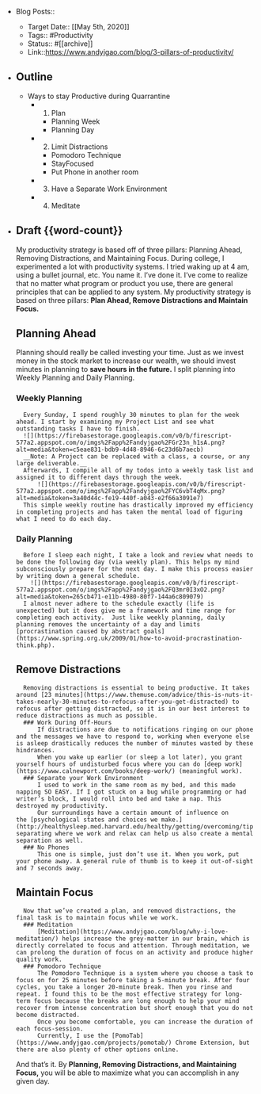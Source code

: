 - Blog Posts::
    - Target Date:: [[May 5th, 2020]]
    - Tags:: #Productivity
    - Status:: #[[archive]]
    - Link::https://www.andyjgao.com/blog/3-pillars-of-productivity/
- ## Outline
    - Ways to stay Productive during Quarrantine
        - 1) Plan
            - Planning Week
            - Planning Day
        - 2) Limit Distractions
            - Pomodoro Technique
            - StayFocused
            - Put Phone in another room
        - 3) Have a Separate Work Environment
        - 4) Meditate
- ##  Draft {{word-count}}
     
    My productivity strategy is based off of three pillars: Planning Ahead, Removing Distractions, and Maintaining Focus. 
    During college, I experimented a lot with productivity systems. I tried waking up at 4 am, using a bullet journal, etc. You name it. I’ve done it.
    I’ve come to realize that no matter what program or product you use, there are general principles that can be applied to any system.
    My productivity strategy is based on three pillars: **Plan Ahead, Remove Distractions and Maintain Focus.**
    ## Planning Ahead
    Planning should really be called investing your time. Just as we invest money in the stock market to increase our wealth, we should invest minutes in planning to __save hours in the future.__
    I split planning into Weekly Planning and Daily Planning.
    ### Weekly Planning
        Every Sunday, I spend roughly 30 minutes to plan for the week ahead. I start by examining my Project List and see what outstanding tasks I have to finish.
        ![](https://firebasestorage.googleapis.com/v0/b/firescript-577a2.appspot.com/o/imgs%2Fapp%2Fandyjgao%2FGr23n_h1sA.png?alt=media&token=c5eae831-bdb9-4d48-8946-6c23d6b7aecb)
        __Note: A Project can be replaced with a class, a course, or any large deliverable.__
        Afterwards, I compile all of my todos into a weekly task list and assigned it to different days through the week.
            ![](https://firebasestorage.googleapis.com/v0/b/firescript-577a2.appspot.com/o/imgs%2Fapp%2Fandyjgao%2FYC6vbT4qMx.png?alt=media&token=3a40d44c-fe19-440f-a043-e2f66a3091e7)
        This simple weekly routine has drastically improved my efficiency in completing projects and has taken the mental load of figuring what I need to do each day.
    ### Daily Planning
        Before I sleep each night, I take a look and review what needs to be done the following day (via weekly plan). This helps my mind subconsciously prepare for the next day. I make this process easier by writing down a general schedule.
          ![](https://firebasestorage.googleapis.com/v0/b/firescript-577a2.appspot.com/o/imgs%2Fapp%2Fandyjgao%2FQ3mr0I3xO2.png?alt=media&token=265cb471-e11b-4980-80f7-144a6c809079)
        I almost never adhere to the schedule exactly (life is unexpected) but it does give me a framework and time range for completing each activity.  Just like weekly planning, daily planning removes the uncertainty of a day and limits [procrastination caused by abstract goals](https://www.spring.org.uk/2009/01/how-to-avoid-procrastination-think.php). 
    ## Remove Distractions
        Removing distractions is essential to being productive. It takes around [23 minutes](https://www.themuse.com/advice/this-is-nuts-it-takes-nearly-30-minutes-to-refocus-after-you-get-distracted) to refocus after getting distracted, so it is in our best interest to reduce distractions as much as possible.
        ### Work During Off-Hours
            If distractions are due to notifications ringing on our phone and the messages we have to respond to, working when everyone else is asleep drastically reduces the number of minutes wasted by these hindrances.
            When you wake up earlier (or sleep a lot later), you grant yourself hours of undisturbed focus where you can do [deep work](https://www.calnewport.com/books/deep-work/) (meaningful work).
        ### Separate your Work Environment
            I used to work in the same room as my bed, and this made napping SO EASY. If I got stuck on a bug while programming or had writer’s block, I would roll into bed and take a nap. This destroyed my productivity.
            Our surroundings have a certain amount of influence on the [psychological states and choices we make.](http://healthysleep.med.harvard.edu/healthy/getting/overcoming/tips) Physically separating where we work and relax can help us also create a mental separation as well.
        ### No Phones
            This one is simple, just don’t use it. When you work, put your phone away. A general rule of thumb is to keep it out-of-sight and 7 seconds away.
    ## Maintain Focus
        Now that we’ve created a plan, and removed distractions, the final task is to maintain focus while we work.
        ### Meditation
            [Meditation](https://www.andyjgao.com/blog/why-i-love-meditation/) helps increase the grey-matter in our brain, which is directly correlated to focus and attention. Through meditation, we can prolong the duration of focus on an activity and produce higher quality work.
        ### Pomodoro Technique
            The Pomodoro Technique is a system where you choose a task to focus on for 25 minutes before taking a 5-minute break. After four cycles, you take a longer 20-minute break. Then you rinse and repeat. I found this to be the most effective strategy for long-term focus because the breaks are long enough to help your mind recover from intense concentration but short enough that you do not become distracted.
            Once you become comfortable, you can increase the duration of each focus-session.
            Currently, I use the [PomoTab](https://www.andyjgao.com/projects/pomotab/) Chrome Extension, but there are also plenty of other options online.
    And that’s it. By **Planning, Removing Distractions, and Maintaining Focus,** you will be able to maximize what you can accomplish in any given day.
